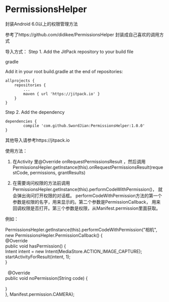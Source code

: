 # PermissionsHelper
封装Android 6.0以上的权限管理方法

参考了https://github.com/didikee/PermissionsHelper 封装成自己喜欢的调用方式

导入方式：
Step 1. Add the JitPack repository to your build file

gradle

Add it in your root build.gradle at the end of repositories:

	allprojects {
		repositories {
			...
			maven { url 'https://jitpack.io' }
		}
	}
Step 2. Add the dependency

	dependencies {
	        compile 'com.github.SwordJian:PermissionsHelper:1.0.0'
	}
  
  其他导入请参考https://jitpack.io
  
  使用方法：
  1. 在Activity 里@Override onRequestPermissionsResult ，然后调用PermissionsHepler.getInstance(this).onRequestPermissionsResult(requestCode, permissions, grantResults)<br>
  
  2. 在需要询问权限的方法前调用PermissionsHepler.getInstance(this).performCodeWithPermission()， 就会弹出询问打开权限的对话框。
  performCodeWithPermission方法的第一个参数是权限的名字，用来显示的。第二个参数是PermissionCallback， 用来回调权限是否打开。第三个参数是权限，从Manifest.permission里面获取。<br>
  
  例如：
  
  PermissionsHepler.getInstance(this).performCodeWithPermission("相机", new PermissionsHepler.PermissionCallback() {<br>
    @Override<br>
    public void hasPermission() {<br>
        Intent intent = new Intent(MediaStore.ACTION_IMAGE_CAPTURE);<br>
        startActivityForResult(intent, 1);<br>
    }<br>
<br>
    	@Override <br>
    	public void noPermission(String code) {<br>
<br>
    }<br>
    }, Manifest.permission.CAMERA);<br>
